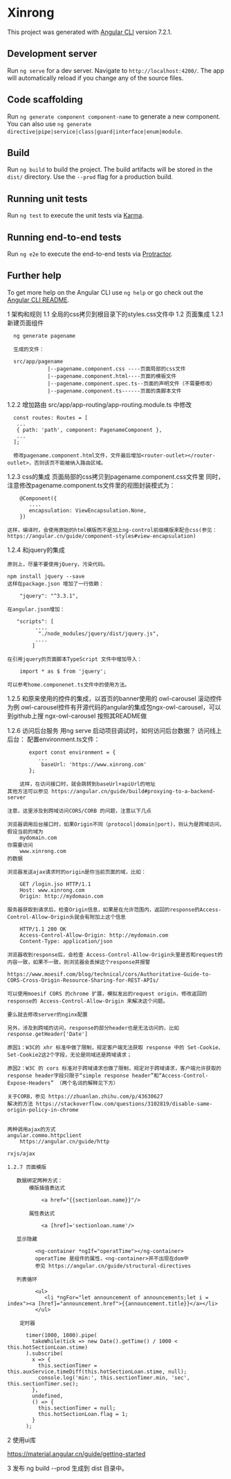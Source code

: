 # Xinrong

This project was generated with [Angular CLI](https://github.com/angular/angular-cli) version 7.2.1.

## Development server

Run `ng serve` for a dev server. Navigate to `http://localhost:4200/`. The app will automatically reload if you change any of the source files.

## Code scaffolding

Run `ng generate component component-name` to generate a new component. You can also use `ng generate directive|pipe|service|class|guard|interface|enum|module`.

## Build

Run `ng build` to build the project. The build artifacts will be stored in the `dist/` directory. Use the `--prod` flag for a production build.

## Running unit tests

Run `ng test` to execute the unit tests via [Karma](https://karma-runner.github.io).

## Running end-to-end tests

Run `ng e2e` to execute the end-to-end tests via [Protractor](http://www.protractortest.org/).

## Further help

To get more help on the Angular CLI use `ng help` or go check out the [Angular CLI README](https://github.com/angular/angular-cli/blob/master/README.md).


1 架构和规则
1.1 全局的css拷贝到根目录下的styles.css文件中
1.2 页面集成
1.2.1 新建页面组件

      ng generate pagename

      生成的文件：

      src/app/pagename
                 |--pagename.component.css ----页面局部的css文件
                 |--pagename.component.html----页面的模板文件
                 |--pagename.component.spec.ts--页面的声明文件（不需要修改）
                 |--pagename.component.ts------页面的类脚本文件

1.2.2 增加路由
      src/app/app-routing/app-routing.module.ts 中修改

      const routes: Routes = [
       ...
       { path: 'path', component: PagenameComponent },
       ...
      ];
      
      修改pagename.component.html文件，文件最后增加<router-outlet></router-outlet>，否则该页不能被纳入路由区域。
1.2.3 css的集成
    页面局部的css拷贝到pagename.component.css文件里
    同时，注意修改pagename.component.ts文件里的视图封装模式为：

        @Component({
           ....
           encapsulation: ViewEncapsulation.None,
        })

    这样，编译时，会使用原始的html模版而不是加上ng-control前缀模版来配合css(参见：https://angular.cn/guide/component-styles#view-encapsulation)
1.2.4 和jquery的集成

    原则上，尽量不要使用jQuery，污染代码。

    npm install jquery --save
    这样在package.json 增加了一行依赖：

        "jquery": "^3.3.1",

    在angular.json增加：

       "scripts": [
             ....
              "./node_modules/jquery/dist/jquery.js",
             ....
            ]

    在引用jquery的页面脚本TypeScript 文件中增加导入：

        import * as $ from 'jquery';
    
    可以参考home.componenet.ts文件中的使用方法。

1.2.5 和原来使用的控件的集成，以首页的banner使用的 owl-carousel 滚动控件为例
    owl-carousel控件有开源代码的angular的集成包ngx-owl-carousel，可以到github上搜 ngx-owl-carousel
    按照其README做

1.2.6 访问后台服务
    用ng serve 启动项目调试时，如何访问后台数据？
    访问线上后台：
        配置environment.ts文件：

           export const environment = {
              ...
               baseUrl: 'https://www.xinrong.com'
           };

        这样，在访问接口时，就会跳转到baseUrl+apiUrl的地址
    其他方法可以参见 https://angular.cn/guide/build#proxying-to-a-backend-server

    注意，这里涉及到跨域访问CORS/CORB 的问题，注意以下几点

    浏览器调用后台接口时，如果Origin不同（protocol|domain|port)，则认为是跨域访问，
    假设当前的域为
        mydomain.com
    你需要访问
        www.xinrong.com
    的数据
    
    浏览器发送ajax请求时的origin是你当前页面的域，比如：

        GET /login.jso HTTP/1.1
        Host: www.xinrong.com
        Origin: http://mydomain.com
    
    服务器获取到请求后，检查Origin信息，如果是在允许范围内，返回的response的Access-Control-Allow-Origin头就会有附加上这个信息

        HTTP/1.1 200 OK  
        Access-Control-Allow-Origin: http://mydomain.com  
        Content-Type: application/json

    浏览器收到response后，会检查 Access-Control-Allow-Origin头里是否和request的内容一致，如果不一致，则浏览器会丢掉这个response并报警

    https://www.moesif.com/blog/technical/cors/Authoritative-Guide-to-CORS-Cross-Origin-Resource-Sharing-for-REST-APIs/

    可以使用moesif CORS 的chrome 扩展，模拟发出的request origin，修改返回的response的 Access-Control-Allow-Origin 来解决这个问题。

    要么就去修改server的nginx配置

    另外，涉及到跨域的访问，response的部分header也是无法访问的，比如response.getHeader['Date'] 

    原因1：W3C的 xhr 标准中做了限制，规定客户端无法获取 response 中的 Set-Cookie、Set-Cookie2这2个字段，无论是同域还是跨域请求；

    原因2：W3C 的 cors 标准对于跨域请求也做了限制，规定对于跨域请求，客户端允许获取的response header字段只限于“simple response header”和“Access-Control-Expose-Headers” （两个名词的解释见下方）

    关于CORB，参见 https://zhuanlan.zhihu.com/p/43630627
    解决的方法 https://stackoverflow.com/questions/3102819/disable-same-origin-policy-in-chrome

    
    两种调用ajax的方式
    angular.commo.httpclient
        https://angular.cn/guide/http

    rxjs/ajax
        
    1.2.7 页面模版

       数据绑定两种方式：
           模版插值表达式

               <a href="{{sectionloan.name}}"/>

           属性表达式

               <a [href]='sectionloan.name'/>

       显示隐藏

             <ng-container *ngIf="operatTime"></ng-container>
             operatTime 是组件的属性，<ng-container>并不出现在dom中
             参见 https://angular.cn/guide/structural-directives

       列表循环

             <ul>
                <li *ngFor="let announcement of announcements;let i = index"><a [href]="announcement.href">{{announcement.title}}</a></li>
             </ul>

        定时器

          timer(1000, 1000).pipe(
            takeWhile(tick => new Date().getTime() / 1000 < this.hotSectionLoan.stime)
          ).subscribe(
            x => {
              this.sectionTimer = this.auxService.timeDiff(this.hotSectionLoan.stime, null);
              console.log('min:', this.sectionTimer.min, 'sec', this.sectionTimer.sec);
            },
            undefined,
            () => {
              this.sectionTimer = null;
              this.hotSectionLoan.flag = 1;
            }
          );

2 使用ui库

https://material.angular.cn/guide/getting-started


3 发布
       ng build --prod
       生成到 dist 目录中。







